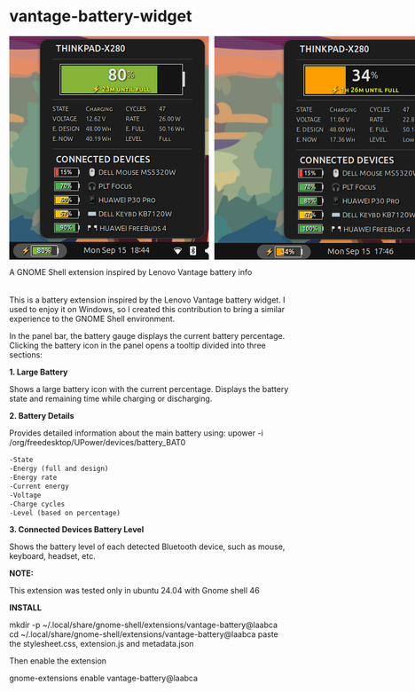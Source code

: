 # vantage-battery-widget

<div style="display: flex; gap: 10px;">
  <img src="Screenshot_2.png" >
  <img src="Screenshot_1.png" >
</div>


A GNOME Shell extension inspired by Lenovo Vantage battery info
######
This is a battery extension inspired by the Lenovo Vantage battery widget.
I used to enjoy it on Windows, so I created this contribution to bring a similar experience to the GNOME Shell environment.

In the panel bar, the battery gauge displays the current battery percentage.
Clicking the battery icon in the panel opens a tooltip divided into three sections:

**1. Large Battery**

Shows a large battery icon with the current percentage.
Displays the battery state and remaining time while charging or discharging.

**2. Battery Details**

Provides detailed information about the main battery using:
upower -i /org/freedesktop/UPower/devices/battery_BAT0

	-State
	-Energy (full and design)
	-Energy rate
	-Current energy
	-Voltage
	-Charge cycles
	-Level (based on percentage)

**3. Connected Devices Battery Level**

Shows the battery level of each detected Bluetooth device, such as mouse, keyboard, headset, etc.

**NOTE:**

This extension was tested only in ubuntu 24.04 with Gnome shell 46

**INSTALL**

mkdir -p ~/.local/share/gnome-shell/extensions/vantage-battery@laabca
cd ~/.local/share/gnome-shell/extensions/vantage-battery@laabca
paste the stylesheet.css, extension.js and metadata.json

Then enable the extension

gnome-extensions enable vantage-battery@laabca

